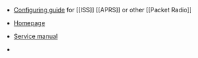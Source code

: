 - [Configuring guide](https://forums.qrz.com/index.php?threads/working-the-iss-digi-repeater.699850/) for [[ISS]] [[APRS]] or other [[Packet Radio]]


- [Homepage](https://www.icomeurope.com/en/product/ic-9700/)
- [Service manual](https://radioaficion.com/news/ic-9700-service-manual/)
- 